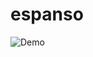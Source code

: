 # espanso
![Demo]([https://github.com/username/repository/blob/main/path/to/your.gif](https://github.com/yasuota/espanso/blob/main/doc/curl.gif))
